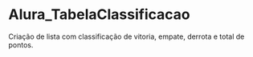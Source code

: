# Alura_TabelaClassificacao

Criação de lista com classificação de vitoria, empate, derrota e total de pontos.

